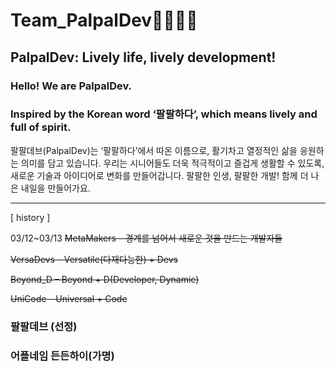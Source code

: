 # Team_PalpalDev🚀🚀🚀🚀
## PalpalDev: Lively life, lively development!
### Hello! We are PalpalDev.  
### Inspired by the Korean word ‘팔팔하다’, which means lively and full of spirit.

팔팔데브(PalpalDev)는 ‘팔팔하다’에서 따온 이름으로, 활기차고 열정적인 삶을 응원하는 의미를 담고 있습니다.
우리는 시니어들도 더욱 적극적이고 즐겁게 생활할 수 있도록, 새로운 기술과 아이디어로 변화를 만들어갑니다.
팔팔한 인생, 팔팔한 개발! 함께 더 나은 내일을 만들어가요.







----------------------------------------------------------------------
[ history ] 

03/12~03/13
~~MetaMakers – 경계를 넘어서 새로운 것을 만드는 개발자들~~

~~VersaDevs – Versatile(다재다능한) + Devs~~

~~Beyond_D – Beyond + D(Developer, Dynamic)~~

~~UniCode – Universal + Code~~

### 팔팔데브 (선정)
### 어플네임 든든하이(가명) 
